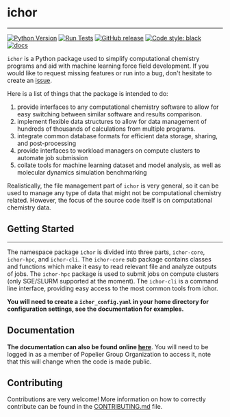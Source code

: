 # ichor
---

[![Python Version](https://img.shields.io/badge/python-3.8+-blue.svg)](https://www.python.org/downloads/)
[![Run Tests](https://github.com/popelier-group/ICHOR/actions/workflows/run_tests.yml/badge.svg)](https://github.com/popelier-group/ICHOR/actions/workflows/run_tests.yml)
[![GitHub release](https://img.shields.io/badge/release-v2.1-blue)](https://github.com/popelier-group/ICHOR/releases/)
[![Code style: black](https://img.shields.io/badge/code%20style-black-000000.svg)](https://github.com/psf/black)
[![docs](https://img.shields.io/website-up-down-green-red/http/shields.io.svg)](https://studious-adventure-rr4kzlv.pages.github.io/)

`ichor` is a Python package used to simplify computational chemistry programs and aid with machine learning force field development. If you would like to request missing features or run into a bug, don't hesitate to create an [issue](https://github.com/popelier-group/ICHOR/issues).

Here is a list of things that the package is intended to do:

1. provide interfaces to any computational chemistry software to allow for easy switching between similar software and results comparison.
2. implement flexible data structures to allow for data management of hundreds of thousands of calculations from multiple programs.
3. integrate common database formats for efficient data storage, sharing, and post-processing
4. provide interfaces to workload managers on compute clusters to automate job submission
5. collate tools for machine learning dataset and model analysis, as well as molecular dynamics simulation benchmarking

Realistically, the file management part of `ichor` is very general, so it can be used to manage any type of data that might not be computational chemistry related. However, the focus of the source code itself is on computational chemistry data.

## Getting Started
---
The namespace package `ichor` is divided into three parts, `ichor-core`, `ichor-hpc`, and `ichor-cli`. The `ichor-core` sub package contains classes and functions which make it easy to read relevant file and analyze outputs of jobs. The `ichor-hpc` package is used to submit jobs on compute clusters (only SGE/SLURM supported at the moment). The `ichor-cli` is a command line interface, providing easy access to the most common tools from ichor.

**You will need to create a `ichor_config.yaml` in your home directory for configuration settings, see the documentation for examples.**

## Documentation

**The documentation can also be found online [here](https://studious-adventure-rr4kzlv.pages.github.io/)**. You will need to be logged in as a member of Popelier Group Organization to access it, note that this will change when the code is made public.

## Contributing

Contributions are very welcome! More information on how to correctly contribute can be found in the [CONTRIBUTING.md](CONTRIBUTING.md) file.
